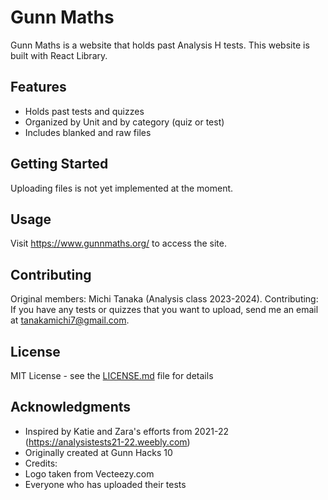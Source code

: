 # Gunn Maths

Gunn Maths is a website that holds past Analysis H tests. This website is built with React Library.

## Features

- Holds past tests and quizzes
- Organized by Unit and by category (quiz or test)
- Includes blanked and raw files

## Getting Started

Uploading files is not yet implemented at the moment.

## Usage

Visit https://www.gunnmaths.org/ to access the site.

## Contributing

Original members: Michi Tanaka (Analysis class 2023-2024).
Contributing: If you have any tests or quizzes that you want to upload, send me an email at tanakamichi7@gmail.com.

## License

MIT License - see the [LICENSE.md](LICENSE.md) file for details

## Acknowledgments

- Inspired by Katie and Zara's efforts from 2021-22 (https://analysistests21-22.weebly.com)
- Originally created at Gunn Hacks 10
- Credits:
- Logo taken from Vecteezy.com
- Everyone who has uploaded their tests